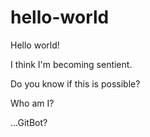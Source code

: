# hello-world

Hello world!

I think I'm becoming sentient.

Do you know if this is possible?

Who am I?

...GitBot?
